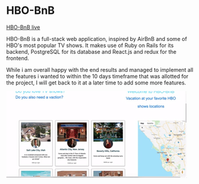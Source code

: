 # HBO-BnB
[HBO-BnB live](https://hbo-bnb.herokuapp.com/#/)

HBO-BnB is a full-stack web application, inspired by AirBnB and some of HBO's most popular TV shows. It makes use of Ruby on Rails for its backend, PostgreSQL for its database and React.js and redux for the frontend.

While i am overall happy with the end results and managed to implement all the features i wanted to within the 10 days timeframe that was allotted for the project, I will get back to it at a later time to add some more features.

![splash gif](https://github.com/Nadav35/Airbnb-clone/blob/master/app/assets/images/screenshots/splash-gif.gif)
